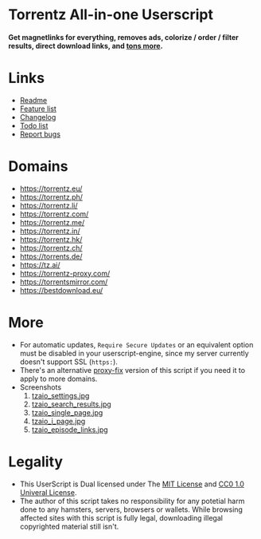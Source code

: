 # Torrentz All-in-one Userscript

#### Get magnetlinks for everything, removes ads, colorize / order / filter results, direct download links, and [tons more](https://github.com/elundmark/tz-aio-userscript#features).

# Links

* [Readme](https://github.com/elundmark/tz-aio-userscript/blob/master/README.md)
* [Feature list](https://github.com/elundmark/tz-aio-userscript#features)
* [Changelog](https://github.com/elundmark/tz-aio-userscript/blob/master/Changelog.md)
* [Todo list](https://github.com/elundmark/tz-aio-userscript/blob/master/TODO.md)
* [Report bugs](https://github.com/elundmark/tz-aio-userscript/issues)

# Domains

  * https://torrentz.eu/
  * https://torrentz.ph/
  * https://torrentz.li/
  * https://torrentz.com/
  * https://torrentz.me/
  * https://torrentz.in/
  * https://torrentz.hk/
  * https://torrentz.ch/
  * https://torrents.de/
  * https://tz.ai/
  * https://torrentz-proxy.com/
  * https://torrentsmirror.com/
  * https://bestdownload.eu/

# More

* For automatic updates, `Require Secure Updates` or an equivalent option must be disabled in your userscript-engine, since my server currently doesn't support SSL (`https:`).
* There's an alternative [proxy-fix](https://github.com/elundmark/tz-aio-userscript/blob/master/tz-aio.proxy-fix.user.js) version of this script if you need it to apply to more domains.
* Screenshots
    1. [tzaio\_settings.jpg](http://elundmark.se/_files/js/tz-aio/screenshots/tzaio_settings.jpg)
    2. [tzaio\_search\_results.jpg](http://elundmark.se/_files/js/tz-aio/screenshots/tzaio_search_results.jpg)
    3. [tzaio\_single\_page.jpg](http://elundmark.se/_files/js/tz-aio/screenshots/tzaio_single_page.jpg)
    4. [tzaio\_i\_page.jpg](http://elundmark.se/_files/js/tz-aio/screenshots/tzaio_i_page.jpg)
    5. [tzaio\_episode\_links.jpg](http://elundmark.se/_files/js/tz-aio/screenshots/tzaio_episode_links.jpg)

# Legality

* This UserScript is Dual licensed under The [MIT License](http://opensource.org/licenses/MIT) and [CC0 1.0 Univeral License](https://creativecommons.org/publicdomain/zero/1.0/).
* The author of this script takes no responsibility for any potetial harm done to any hamsters, servers, browsers or wallets. While browsing affected sites with this script is fully legal, downloading illegal copyrighted material still isn't.
